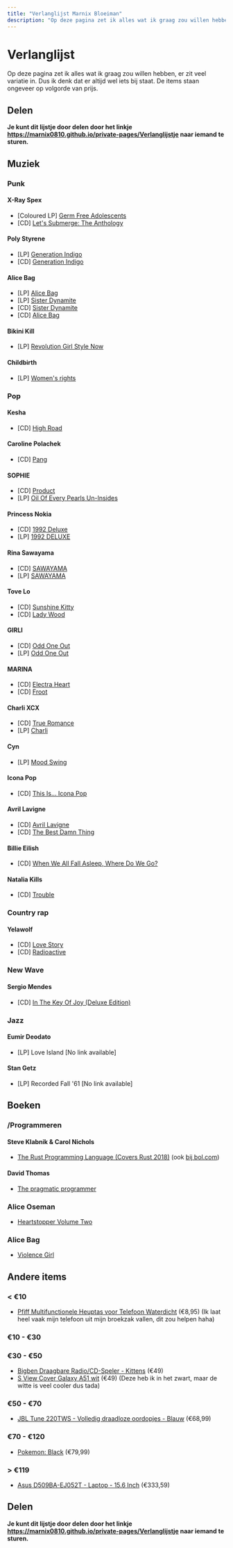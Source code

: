 ```yaml
---
title: "Verlanglijst Marnix Bloeiman"
description: "Op deze pagina zet ik alles wat ik graag zou willen hebben, er zit veel variatie in. Dus ik denk dat er altijd wel iets bij staat."
---
```


# Verlanglijst

Op deze pagina zet ik alles wat ik graag zou willen hebben, er zit veel variatie in. Dus ik denk dat er altijd wel iets bij staat. De items staan ongeveer op volgorde van prijs.

## Delen

**Je kunt dit lijstje door delen door het linkje <https://marnix0810.github.io/private-pages/Verlanglijstje> naar iemand te sturen.**

## Muziek

### Punk

#### X-Ray Spex
- [Coloured LP] [Germ Free Adolescents](https://www.bol.com/nl/p/germfree/9200000095110232/)
- [CD] [Let's Submerge: The Anthology](https://www.bol.com/nl/p/lets-submerge-anthology/1000004004431951/)

#### Poly Styrene
- [LP] [Generation Indigo](https://www.bol.com/nl/p/generation-indigo/1000004011185538/)
- [CD] [Generation Indigo](https://www.bol.com/nl/p/generation-indigo/1000004011185543/)

#### Alice Bag
- [LP] [Alice Bag](https://www.bol.com/nl/p/alice-bag/9200000058629859/)
- [LP] [Sister Dynamite](https://www.bol.com/nl/p/sister-dynamite/9200000131898356/)
- [CD] [Sister Dynamite](https://www.bol.com/nl/p/sister-dynamite/9200000131898362/)
- [CD] [Alice Bag](https://www.bol.com/nl/p/alice-bag/9200000058629933/)


#### Bikini Kill
- [LP] [Revolution Girl Style Now](https://www.bol.com/nl/p/revolution-girl-style-now/9200000047714384?referrer=socialshare_pdp_androidapp)

#### Childbirth
- [LP] [Women's rights](https://www.bol.com/nl/p/women-s-rights/9200000047595662?referrer=socialshare_pdp_androidapp) 

### Pop

#### Kesha

- [CD] [High Road](https://www.bol.com/nl/p/high-road/9200000123269521/)

#### Caroline  Polachek

- [CD] [Pang](https://www.bol.com/nl/p/pang/9200000124600986/)

#### SOPHIE
- [CD] [Product](https://www.bol.com/nl/p/product/9200000050229368?referrer=socialshare_pdp_androidapp)
- [LP] [Oil Of Every Pearls Un-Insides](https://www.bol.com/nl/p/oil-of-every-pearls-un-insides/9200000098903691)


#### Princess Nokia
-  [CD] [1992 Deluxe](https://www.bol.com/nl/p/1992-deluxe/9200000083326896/)
- [LP] [1992 DELUXE](https://www.bol.com/nl/p/1992-deluxe/9200000082884853/)

#### Rina Sawayama

- [CD] [SAWAYAMA](https://www.bol.com/nl/p/sawayama/9200000132146049/?bltgh=nToCMfYxw-w-eSxujFhCWw.1_4.5.ProductTitle)
- [LP] [SAWAYAMA](https://www.bol.com/nl/p/sawayama/9200000132146367/?s2a=#productTitle)

#### Tove Lo

-  [CD] [Sunshine Kitty](https://www.bol.com/nl/p/sunshine-kitty/9200000118029348/)
-  [CD] [Lady Wood](https://www.bol.com/nl/p/lady-wood/9200000064047167/)

#### GIRLI
- [CD] [Odd One Out](https://www.bol.com/nl/p/odd-one-out/9200000105966536/)
- [LP] [Odd One Out](https://www.bol.com/nl/p/odd-one-out/9200000105379398/)


#### MARINA
-  [CD] [Electra Heart](https://www.bol.com/nl/p/electra-heart/1000004012178824/)
-  [CD] [Froot](https://www.bol.com/nl/p/froot/9200000039710851/)

#### Charli XCX
-  [CD] [True Romance](https://www.bol.com/nl/p/true-romance/1000004013652145/)
- [LP] [Charli](https://www.bol.com/nl/p/charli/9200000114388684/)

#### Cyn
- [LP] [Mood Swing](https://shop.cynsings.com/products/662130-MOOD-SWING)

#### Icona Pop
-  [CD] [This Is... Icona Pop](https://www.bol.com/nl/p/this-is-icona-pop/9200000019503828/)

#### Avril Lavigne
-  [CD] [Avril Lavigne](https://www.bol.com/nl/p/avril-lavigne/9200000020343531/)
-  [CD] [The Best Damn Thing](https://www.bol.com/nl/p/the-best-damn-thing/1000004004997198/)

#### Billie Eilish
-  [CD] [When We All Fall Asleep, Where Do We Go?](https://www.bol.com/nl/p/when-we-all-fall-asleep-where-do-we-go/9200000105489972/)

####  Natalia Kills
-  [CD] [Trouble](https://www.bol.com/nl/p/trouble/9200000018353195/)

### Country rap
#### Yelawolf
-  [CD] [Love Story](https://www.bol.com/nl/p/love-story/9200000040879275/)
-  [CD] [Radioactive](https://www.bol.com/nl/p/radioactive/1000004011742793/)


### New Wave

#### Sergio Mendes

- [CD] [In The Key Of Joy (Deluxe Edition)](https://www.bol.com/nl/p/in-the-key-of-joy/9200000125134769/?bltgh=nTlWlaYd-SfCdnGHU-hK-Q.1_4.12.ProductTitle)

### Jazz

#### Eumir Deodato
- [LP] Love Island [No link available]

#### Stan Getz
- [LP] Recorded Fall '61 [No link available]

## Boeken
### /Programmeren
#### Steve Klabnik & Carol Nichols
- [The Rust Programming Language (Covers Rust 2018)](https://nostarch.com/Rust2018) (ook [bij bol.com](https://www.bol.com/nl/p/the-rust-programming-language/9200000113128836/?bltgh=k578gPhdltNsLZKOvNtMsQ.1_4.6.ProductTitle))
#### David Thomas
- [The pragmatic programmer](https://www.bol.com/nl/p/the-pragmatic-programmer/9200000110185055/?referrer=socialshare_pdp_www)
### Alice Oseman
-  [Heartstopper Volume Two](https://www.bol.com/nl/p/heartstopper-volume-two/9200000104700117/)

### Alice Bag
-  [Violence Girl ](https://www.bol.com/nl/p/violence-girl/1001004011408348/)




## Andere items
### < €10
- [Pfiff Multifunctionele Heuptas voor Telefoon Waterdicht](https://www.agradi.nl/pfiff-multifunctionele-heuptas-voor-telefoon-waterdicht.htm) (€8,95) (Ik laat heel vaak mijn telefoon uit mijn broekzak vallen, dit zou helpen haha)

### €10 - €30

### €30 - €50
-  [Bigben Draagbare Radio/CD-Speler - Kittens](https://www.bol.com/nl/p/bigben-draagbare-radio-cd-speler-kittens/9200000080008004/) (€49)
- [S View Cover Galaxy A51 wit](https://www.coolblue.nl/product/854462/samsung-galaxy-a51-s-view-book-case-wit.html) (€49) (Deze heb ik in het zwart, maar de witte is veel cooler dus tada)
### €50 - €70
- [JBL Tune 220TWS - Volledig draadloze oordopjes - Blauw](https://www.bol.com/nl/p/jbl-tune-220tws-volledig-draadloze-oordopjes-blauw/9200000121983802/?referrer=socialshare_pdp_www) (€68,99)

### €70 - €120
-  [Pokemon: Black](https://www.bol.com/nl/p/pokemon-black/1004004011106952/) (€79,99)
### > €119
<!-- -  [Teufel Real Blue NC](https://www.teufelaudio.nl/koptelefoons/real-blue-nc-p16586.html?partner_id=media-nl.qr.reshift.realkoptelefoon) (€ 229,99) -->
-  [Asus D509BA-EJ052T - Laptop - 15.6 Inch](https://www.bol.com/nl/p/asus-d509ba-ej052t-laptop-15-6-inch/9200000125655210/?s2a=#product_specifications) (€333,59)

## Delen

**Je kunt dit lijstje door delen door het linkje <https://marnix0810.github.io/private-pages/Verlanglijstje> naar iemand te sturen.**
